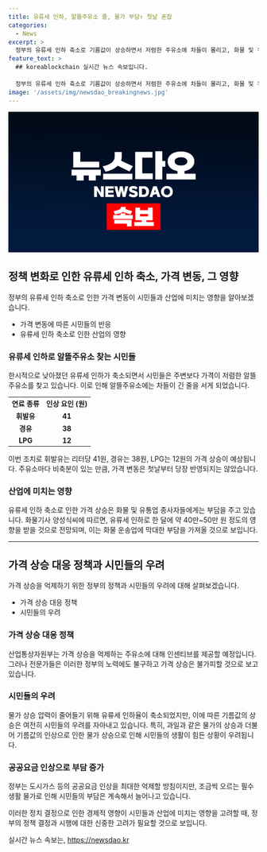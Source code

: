 ```yaml
---
title: 유류세 인하, 알뜰주유소 줄, 물가 부담↑ 첫날 혼잡
categories:
  - News
excerpt: >
  정부의 유류세 인하 축소로 기름값이 상승하면서 저렴한 주유소에 차들이 몰리고, 화물 및 유통업 종사자들의 부담이 커지고 있습니다. 휘발유, 경유, LPG 가격은 각각 41원, 38원, 12원씩 오르며, 정부는 인센티브를 통해 인상을 자제하는 주유소를 지원할 방침이지만, 물가 상승 압력이 높아지고 있습니다. 이로 인해 서민들의 생활 부담은 계속해서 커지고 있는 상황입니다.
feature_text: >
  ## koreablockchain 실시간 뉴스 속보입니다.

  정부의 유류세 인하 축소로 기름값이 상승하면서 저렴한 주유소에 차들이 몰리고, 화물 및 유통업 종사자들의 부담이 커지고 있습니다. 휘발유, 경유, LPG 가격은 각각 41원, 38원, 12원씩 오르며, 정부는 인센티브를 통해 인상을 자제하는 주유소를 지원할 방침이지만, 물가 상승 압력이 높아지고 있습니다. 이로 인해 서민들의 생활 부담은 계속해서 커지고 있는 상황입니다.
image: '/assets/img/newsdao_breakingnews.jpg'
---
```


<p><img src="/assets/img/newsdao_breakingnews.jpg" alt="koreablockchain 속보" /></p>

<h2 data-ke-size="size26">정책 변화로 인한 유류세 인하 축소, 가격 변동, 그 영향</h2>

<p data-ke-size="size16">정부의 유류세 인하 축소로 인한 가격 변동이 시민들과 산업에 미치는 영향을 알아보겠습니다.</p>

<ul>
    <li>가격 변동에 따른 시민들의 반응</li>
    <li>유류세 인하 축소로 인한 산업의 영향</li>
</ul>

<h3>유류세 인하로 알뜰주유소 찾는 시민들</h3>

<p data-ke-size="size16">한시적으로 낮아졌던 유류세 인하가 축소되면서 시민들은 주변보다 가격이 저렴한 알뜰주유소를 찾고 있습니다. 이로 인해 알뜰주유소에는 차들이 긴 줄을 서게 되었습니다.</p>

<table>
    <tr>
        <td style="text-align: center; height: 17px;"><b>연료 종류</b></td>
        <td style="text-align: center; height: 17px;"><b>인상 요인 (원)</b></td>
    </tr>
    <tr>
        <td style="text-align: center; height: 17px;"><b>휘발유</b></td>
        <td style="text-align: center; height: 17px;"><b>41</b></td>
    </tr>
    <tr>
        <td style="text-align: center; height: 17px;"><b>경유</b></td>
        <td style="text-align: center; height: 17px;"><b>38</b></td>
    </tr>
    <tr>
        <td style="text-align: center; height: 17px;"><b>LPG</b></td>
        <td style="text-align: center; height: 17px;"><b>12</b></td>
    </tr>
</table>

<p data-ke-size="size16">이번 조치로 휘발유는 리터당 41원, 경유는 38원, LPG는 12원의 가격 상승이 예상됩니다. 주유소마다 비축분이 있는 만큼, 가격 변동은 첫날부터 당장 반영되지는 않았습니다.</p>

<h3>산업에 미치는 영향</h3>

<p data-ke-size="size16">유류세 인하 축소로 인한 가격 상승은 화물 및 유통업 종사자들에게는 부담을 주고 있습니다. 화물기사 양성식씨에 따르면, 유류세 인하로 한 달에 약 40만~50만 원 정도의 영향을 받을 것으로 전망되며, 이는 화물 운송업에 막대한 부담을 가져올 것으로 보입니다.</p>

<hr>

<h2 data-ke-size="size26">가격 상승 대응 정책과 시민들의 우려</h2>

<p data-ke-size="size16">가격 상승을 억제하기 위한 정부의 정책과 시민들의 우려에 대해 살펴보겠습니다.</p>

<ul>
    <li>가격 상승 대응 정책</li>
    <li>시민들의 우려</li>
</ul>

<h3>가격 상승 대응 정책</h3>

<p data-ke-size="size16">산업통상자원부는 가격 상승을 억제하는 주유소에 대해 인센티브를 제공할 예정입니다. 그러나 전문가들은 이러한 정부의 노력에도 불구하고 가격 상승은 불가피할 것으로 보고 있습니다.</p>

<h3>시민들의 우려</h3>

<p data-ke-size="size16">물가 상승 압력이 줄어들기 위해 유류세 인하율이 축소되었지만, 이에 따른 기름값의 상승은 여전히 시민들의 우려를 자아내고 있습니다. 특히, 과일과 같은 물가의 상승과 더불어 기름값의 인상으로 인한 물가 상승으로 인해 시민들의 생활이 힘든 상황이 우려됩니다.</p>

<h3>공공요금 인상으로 부담 증가</h3>

<p data-ke-size="size16">정부는 도시가스 등의 공공요금 인상을 최대한 억제할 방침이지만, 조금씩 오르는 필수 생활 물가로 인해 시민들의 부담은 계속해서 늘어나고 있습니다.</p>

<p data-ke-size="size16">이러한 정치 결정으로 인한 경제적 영향이 시민들과 산업에 미치는 영향을 고려할 때, 정부의 정책 결정과 시행에 대한 신중한 고려가 필요할 것으로 보입니다.</p>
실시간 뉴스 속보는, <a href="https://newsdao.kr" rel="dofollow">https://newsdao.kr</a>


